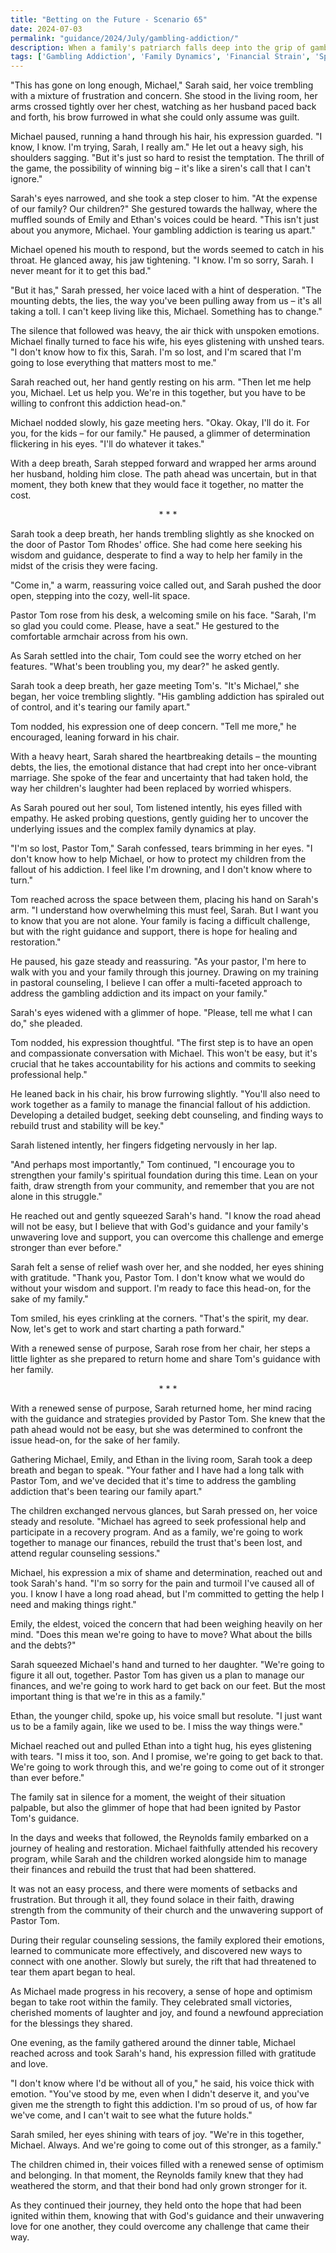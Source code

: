 ```yaml
---
title: "Betting on the Future - Scenario 65"
date: 2024-07-03
permalink: "guidance/2024/July/gambling-addiction/"
description: When a family's patriarch falls deep into the grip of gambling addiction, they turn to Pastor Tom Rhodes for guidance on how to confront the issue, save their family, and find a path towards healing and restoration.
tags: ['Gambling Addiction', 'Family Dynamics', 'Financial Strain', 'Spiritual Guidance', 'Redemption and Recovery']
---
```

"This has gone on long enough, Michael," Sarah said, her voice trembling with a mixture of frustration and concern. She stood in the living room, her arms crossed tightly over her chest, watching as her husband paced back and forth, his brow furrowed in what she could only assume was guilt.

Michael paused, running a hand through his hair, his expression guarded. "I know, I know. I'm trying, Sarah, I really am." He let out a heavy sigh, his shoulders sagging. "But it's just so hard to resist the temptation. The thrill of the game, the possibility of winning big – it's like a siren's call that I can't ignore."

Sarah's eyes narrowed, and she took a step closer to him. "At the expense of our family? Our children?" She gestured towards the hallway, where the muffled sounds of Emily and Ethan's voices could be heard. "This isn't just about you anymore, Michael. Your gambling addiction is tearing us apart."

Michael opened his mouth to respond, but the words seemed to catch in his throat. He glanced away, his jaw tightening. "I know. I'm so sorry, Sarah. I never meant for it to get this bad."

"But it has," Sarah pressed, her voice laced with a hint of desperation. "The mounting debts, the lies, the way you've been pulling away from us – it's all taking a toll. I can't keep living like this, Michael. Something has to change."

The silence that followed was heavy, the air thick with unspoken emotions. Michael finally turned to face his wife, his eyes glistening with unshed tears. "I don't know how to fix this, Sarah. I'm so lost, and I'm scared that I'm going to lose everything that matters most to me."

Sarah reached out, her hand gently resting on his arm. "Then let me help you, Michael. Let us help you. We're in this together, but you have to be willing to confront this addiction head-on."

Michael nodded slowly, his gaze meeting hers. "Okay. Okay, I'll do it. For you, for the kids – for our family." He paused, a glimmer of determination flickering in his eyes. "I'll do whatever it takes."

With a deep breath, Sarah stepped forward and wrapped her arms around her husband, holding him close. The path ahead was uncertain, but in that moment, they both knew that they would face it together, no matter the cost.

<center>* * *</center>

Sarah took a deep breath, her hands trembling slightly as she knocked on the door of Pastor Tom Rhodes' office. She had come here seeking his wisdom and guidance, desperate to find a way to help her family in the midst of the crisis they were facing.

"Come in," a warm, reassuring voice called out, and Sarah pushed the door open, stepping into the cozy, well-lit space.

Pastor Tom rose from his desk, a welcoming smile on his face. "Sarah, I'm so glad you could come. Please, have a seat." He gestured to the comfortable armchair across from his own.

As Sarah settled into the chair, Tom could see the worry etched on her features. "What's been troubling you, my dear?" he asked gently.

Sarah took a deep breath, her gaze meeting Tom's. "It's Michael," she began, her voice trembling slightly. "His gambling addiction has spiraled out of control, and it's tearing our family apart."

Tom nodded, his expression one of deep concern. "Tell me more," he encouraged, leaning forward in his chair.

With a heavy heart, Sarah shared the heartbreaking details – the mounting debts, the lies, the emotional distance that had crept into her once-vibrant marriage. She spoke of the fear and uncertainty that had taken hold, the way her children's laughter had been replaced by worried whispers.

As Sarah poured out her soul, Tom listened intently, his eyes filled with empathy. He asked probing questions, gently guiding her to uncover the underlying issues and the complex family dynamics at play.

"I'm so lost, Pastor Tom," Sarah confessed, tears brimming in her eyes. "I don't know how to help Michael, or how to protect my children from the fallout of his addiction. I feel like I'm drowning, and I don't know where to turn."

Tom reached across the space between them, placing his hand on Sarah's arm. "I understand how overwhelming this must feel, Sarah. But I want you to know that you are not alone. Your family is facing a difficult challenge, but with the right guidance and support, there is hope for healing and restoration."

He paused, his gaze steady and reassuring. "As your pastor, I'm here to walk with you and your family through this journey. Drawing on my training in pastoral counseling, I believe I can offer a multi-faceted approach to address the gambling addiction and its impact on your family."

Sarah's eyes widened with a glimmer of hope. "Please, tell me what I can do," she pleaded.

Tom nodded, his expression thoughtful. "The first step is to have an open and compassionate conversation with Michael. This won't be easy, but it's crucial that he takes accountability for his actions and commits to seeking professional help."

He leaned back in his chair, his brow furrowing slightly. "You'll also need to work together as a family to manage the financial fallout of his addiction. Developing a detailed budget, seeking debt counseling, and finding ways to rebuild trust and stability will be key."

Sarah listened intently, her fingers fidgeting nervously in her lap.

"And perhaps most importantly," Tom continued, "I encourage you to strengthen your family's spiritual foundation during this time. Lean on your faith, draw strength from your community, and remember that you are not alone in this struggle."

He reached out and gently squeezed Sarah's hand. "I know the road ahead will not be easy, but I believe that with God's guidance and your family's unwavering love and support, you can overcome this challenge and emerge stronger than ever before."

Sarah felt a sense of relief wash over her, and she nodded, her eyes shining with gratitude. "Thank you, Pastor Tom. I don't know what we would do without your wisdom and support. I'm ready to face this head-on, for the sake of my family."

Tom smiled, his eyes crinkling at the corners. "That's the spirit, my dear. Now, let's get to work and start charting a path forward."

With a renewed sense of purpose, Sarah rose from her chair, her steps a little lighter as she prepared to return home and share Tom's guidance with her family.

<center>* * *</center>

With a renewed sense of purpose, Sarah returned home, her mind racing with the guidance and strategies provided by Pastor Tom. She knew that the path ahead would not be easy, but she was determined to confront the issue head-on, for the sake of her family.

Gathering Michael, Emily, and Ethan in the living room, Sarah took a deep breath and began to speak. "Your father and I have had a long talk with Pastor Tom, and we've decided that it's time to address the gambling addiction that's been tearing our family apart."

The children exchanged nervous glances, but Sarah pressed on, her voice steady and resolute. "Michael has agreed to seek professional help and participate in a recovery program. And as a family, we're going to work together to manage our finances, rebuild the trust that's been lost, and attend regular counseling sessions."

Michael, his expression a mix of shame and determination, reached out and took Sarah's hand. "I'm so sorry for the pain and turmoil I've caused all of you. I know I have a long road ahead, but I'm committed to getting the help I need and making things right."

Emily, the eldest, voiced the concern that had been weighing heavily on her mind. "Does this mean we're going to have to move? What about the bills and the debts?"

Sarah squeezed Michael's hand and turned to her daughter. "We're going to figure it all out, together. Pastor Tom has given us a plan to manage our finances, and we're going to work hard to get back on our feet. But the most important thing is that we're in this as a family."

Ethan, the younger child, spoke up, his voice small but resolute. "I just want us to be a family again, like we used to be. I miss the way things were."

Michael reached out and pulled Ethan into a tight hug, his eyes glistening with tears. "I miss it too, son. And I promise, we're going to get back to that. We're going to work through this, and we're going to come out of it stronger than ever before."

The family sat in silence for a moment, the weight of their situation palpable, but also the glimmer of hope that had been ignited by Pastor Tom's guidance.

In the days and weeks that followed, the Reynolds family embarked on a journey of healing and restoration. Michael faithfully attended his recovery program, while Sarah and the children worked alongside him to manage their finances and rebuild the trust that had been shattered.

It was not an easy process, and there were moments of setbacks and frustration. But through it all, they found solace in their faith, drawing strength from the community of their church and the unwavering support of Pastor Tom.

During their regular counseling sessions, the family explored their emotions, learned to communicate more effectively, and discovered new ways to connect with one another. Slowly but surely, the rift that had threatened to tear them apart began to heal.

As Michael made progress in his recovery, a sense of hope and optimism began to take root within the family. They celebrated small victories, cherished moments of laughter and joy, and found a newfound appreciation for the blessings they shared.

One evening, as the family gathered around the dinner table, Michael reached across and took Sarah's hand, his expression filled with gratitude and love.

"I don't know where I'd be without all of you," he said, his voice thick with emotion. "You've stood by me, even when I didn't deserve it, and you've given me the strength to fight this addiction. I'm so proud of us, of how far we've come, and I can't wait to see what the future holds."

Sarah smiled, her eyes shining with tears of joy. "We're in this together, Michael. Always. And we're going to come out of this stronger, as a family."

The children chimed in, their voices filled with a renewed sense of optimism and belonging. In that moment, the Reynolds family knew that they had weathered the storm, and that their bond had only grown stronger for it.

As they continued their journey, they held onto the hope that had been ignited within them, knowing that with God's guidance and their unwavering love for one another, they could overcome any challenge that came their way.

